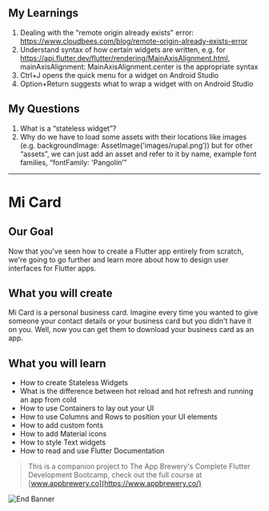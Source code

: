
## My Learnings
1. Dealing with the "remote origin already exists" error: https://www.cloudbees.com/blog/remote-origin-already-exists-error
2. Understand syntax of how certain widgets are written, e.g. for https://api.flutter.dev/flutter/rendering/MainAxisAlignment.html, mainAxisAlignment: MainAxisAlignment.center is the appropriate syntax
3. Ctrl+J opens the quick menu for a widget on Android Studio
4. Option+Return suggests what to wrap a widget with on Android Studio

## My Questions
1. What is a “stateless widget”?
2. Why do we have to load some assets with their locations like images (e.g. backgroundImage: AssetImage('images/rupal.png’)) but for other “assets”, we can just add an asset and refer to it by name, example font families, “fontFamily: 'Pangolin’”


------------------
# Mi Card

## Our Goal

Now that you've seen how to create a Flutter app entirely from scratch, we're going to go further and learn more about how to design user interfaces for Flutter apps.

## What you will create

Mi Card is a personal business card. Imagine every time you wanted to give someone your contact details or your business card but you didn't have it on you. Well, now you can get them to download your business card as an app.

## What you will learn

* How to create Stateless Widgets
* What is the difference between hot reload and hot refresh and running an app from cold
* How to use Containers to lay out your UI
* How to use Columns and Rows to position your UI elements
* How to add custom fonts
* How to add Material icons
* How to style Text widgets
* How to read and use Flutter Documentation



>This is a companion project to The App Brewery's Complete Flutter Development Bootcamp, check out the full course at [www.appbrewery.co](https://www.appbrewery.co/)

![End Banner](https://github.com/londonappbrewery/Images/blob/master/readme-end-banner.png)
